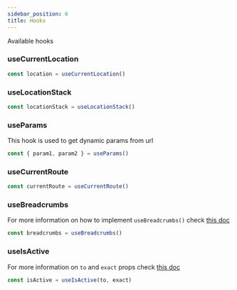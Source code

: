 ```yaml
---
sidebar_position: 6
title: Hooks
---
```


Available hooks


### useCurrentLocation
```js
const location = useCurrentLocation()
```

### useLocationStack
```js
const locationStack = useLocationStack()
```

### useParams

This hook is used to get dynamic params from url

```js
const { param1, param2 } = useParams()
```

### useCurrentRoute
```js
const currentRoute = useCurrentRoute()
```
### useBreadcrumbs
For more information on how to implement ```useBreadcrumbs()``` check [this doc](/components.md/#breadcrumbs)

```js
const breadcrumbs = useBreadcrumbs()
```

### useIsActive
For more information on ```to``` and ```exact``` props check [this doc](/components.md/)

```js
const isActive = useIsActive(to, exact) 
```





